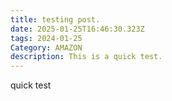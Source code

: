 ```yaml
---
title: testing post.
date: 2025-01-25T16:46:30.323Z
tags: 2024-01-25
Category: AMAZON
description: This is a quick test.
---
```

q﻿uick test